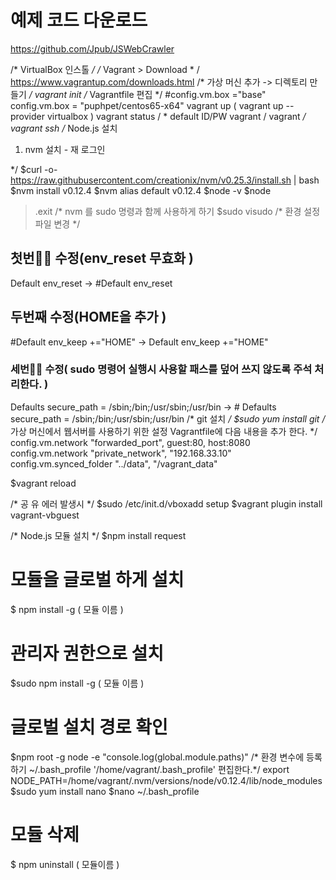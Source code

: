# 예제 코드 다운로드 
https://github.com/Jpub/JSWebCrawler 

/* VirtualBox 인스톨 */
/* Vagrant > Download * / 
https://www.vagrantup.com/downloads.html 
/* 가상 머신 추가 -> 디렉토리 만들기 */ 
vagrant init 
/* Vagrantfile 편집 */
#config.vm.box ="base"  
config.vm.box = "puphpet/centos65-x64" 
vagrant up ( vagrant up --provider virtualbox ) 
vagrant status
/ * default  ID/PW vagrant / vagrant */   
vagrant ssh 
/* Node.js 설치 
   1. nvm 설치 - 재 로그인 

*/
$curl -o- https://raw.githubusercontent.com/creationix/nvm/v0.25.3/install.sh | bash 
$nvm install v0.12.4 
$nvm alias default v0.12.4 
$node -v 
$node 
>.exit
/* nvm 를 sudo 명령과 함께 사용하게 하기 
$sudo visudo 
/* 환경 설정 파일 변경 */ 
## 첫번 수정(env_reset 무효화 ) 
Default env_reset -> #Default env_reset
## 두번째 수정(HOME을 추가 ) 
#Default env_keep +="HOME" -> Default env_keep +="HOME"
### 세번 수정( sudo 명령어 실행시 사용할 패스를 덮어 쓰지 않도록 주석 처리한다. ) 
Defaults secure_path = /sbin;/bin;/usr/sbin;/usr/bin -> # Defaults secure_path = /sbin;/bin;/usr/sbin;/usr/bin
/* git 설치 */ 
$sudo yum install git 
/* 가상 머신에서 웹서버를 사용하기 위한 설정 
   Vagrantfile에 다음 내용을 추가 한다.
*/  
config.vm.network "forwarded_port", guest:80, host:8080
config.vm.network "private_network", "192.168.33.10"
config.vm.synced_folder "../data", "/vagrant_data"

$vagrant reload 

/* 공 유 에러 발생시 */ 
$sudo /etc/init.d/vboxadd setup 
$vagrant plugin install vagrant-vbguest

/* Node.js 모듈 설치 */ 
$npm install request 
# 모듈을 글로벌 하게 설치 
$ npm install -g ( 모듈 이름 ) 
# 관리자 권한으로 설치 
$sudo npm install -g ( 모듈 이름 ) 
# 글로벌 설치 경로 확인 
$npm root -g 
node -e "console.log(global.module.paths)"
/* 환경 변수에 등록 하기 
   ~/.bash_profile  '/home/vagrant/.bash_profile' 편집한다.*/ 
export  NODE_PATH=/home/vagrant/.nvm/versions/node/v0.12.4/lib/node_modules 
$sudo yum install nano 
$nano ~/.bash_profile 
# 모듈 삭제 
$ npm uninstall ( 모듈이름 )  
